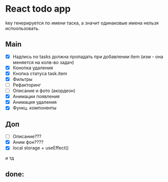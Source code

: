<h1>React todo app</h1>

key генерируется по имени таска, а значит одинаковые имена нельзя испоользовать.

<h2>Main</h2>

- [x] Надпись no tasks должна пропадать при добавлении item (изм - она меняется на колв-во задач)
- [x] Конопка удаления
- [x] Кнопка статуса task.item
- [x] Фильтры
- [ ] Рефакторинг
- [ ] Описание и фото (акордеон)
- [x] Анимации появления
- [x] Анимация удаления
- [x] Функц. компоненты

<h2>Доп</h2>

- [ ] Описание???
- [x] Аним фон????
- [x] local storage + useEffect()

и тд

<h2>done:</h2>





